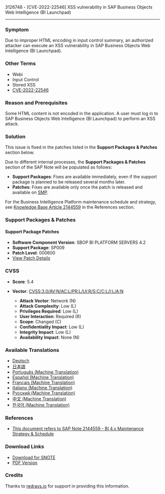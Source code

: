 3126748 - [CVE-2022-22546] XSS vulnerability in SAP Business Objects Web Intelligence (BI Launchpad)

---

### Symptom

Due to improper HTML encoding in input control summary, an authorized attacker can execute an XSS vulnerability in SAP Business Objects Web Intelligence (BI Launchpad).

### Other Terms

- Webi
- Input Control
- Stored XSS
- [CVE-2022-22546](https://cve.mitre.org/cgi-bin/cvename.cgi?name=CVE-2022-22546)

### Reason and Prerequisites

Some HTML content is not encoded in the application. A user must log in to SAP Business Objects Web Intelligence (BI Launchpad) to perform an XSS attack.

### Solution

This issue is fixed in the patches listed in the **Support Packages & Patches** section below.

Due to different internal processes, the **Support Packages & Patches** section of the SAP Note will be populated as follows:

- **Support Packages**: Fixes are available immediately, even if the support package is planned to be released several months later.
- **Patches**: Fixes are available only once the patch is released and available on [SMP](https://me.sap.com/softwarecenter/template/products/_APP=00200682500000001943&_EVENT=DISPHIER&HEADER=Y&FUNCTIONBAR=N&EVENT=TREE&NE=NAVIGATE&ENR=73555000100200001041&V=MAINT).

For the Business Intelligence Platform maintenance schedule and strategy, see [Knowledge Base Article 2144559](https://me.sap.com/notes/2144559) in the References section.

### Support Packages & Patches

#### Support Package Patches

- **Software Component Version**: SBOP BI PLATFORM SERVERS 4.2
- **Support Package**: SP009
- **Patch Level**: 000600
- [View Patch Details](https://me.sap.com/softwarecenter/template/products/_APP=00200682500000001943&_EVENT=DISPHIER&HEADER=Y&FUNCTIONBAR=N&EVENT=TREE&NE=NAVIGATE&ENR=73555000100200001041&V=MAINT)

### CVSS

- **Score**: 5.4
- **Vector**: [CVSS:3.0/AV:N/AC:L/PR:L/UI:R/S:C/C:L/I:L/A:N](https://nvd.nist.gov/vuln-metrics/cvss/v3-calculator?vector=CVSS:3.0/AV:N/AC:L/PR:L/UI:R/S:C/C:L/I:L/A:N)

  - **Attack Vector**: Network (N)
  - **Attack Complexity**: Low (L)
  - **Privileges Required**: Low (L)
  - **User Interaction**: Required (R)
  - **Scope**: Changed (C)
  - **Confidentiality Impact**: Low (L)
  - **Integrity Impact**: Low (L)
  - **Availability Impact**: None (N)

### Available Translations

- [Deutsch](https://me.sap.com/notes/0003126748/D)
- [日本語](https://me.sap.com/notes/0003126748/J)
- [Português (Machine Translation)](https://me.sap.com/notes/0003126748/P)
- [Español (Machine Translation)](https://me.sap.com/notes/0003126748/S)
- [Français (Machine Translation)](https://me.sap.com/notes/0003126748/F)
- [Italiano (Machine Translation)](https://me.sap.com/notes/0003126748/I)
- [Русский (Machine Translation)](https://me.sap.com/notes/0003126748/R)
- [中文 (Machine Translation)](https://me.sap.com/notes/0003126748/1)
- [한국어 (Machine Translation)](https://me.sap.com/notes/0003126748/3)

### References

- [This document refers to SAP Note 2144559 - BI 4.x Maintenance Strategy & Schedule](https://me.sap.com/notes/2144559)

### Download Links

- [Download for SNOTE](https://notesdownloads.sap.com/note/0040000000153212022)
- [PDF Version](https://userapps.support.sap.com/sap/support/sfm/notes/print/0003126748?language=en-US&token=0E3B868FDDD557A28B5388B4DC2F786A)

### Credits

Thanks to [redrays.io](https://redrays.io) for support in providing this information.